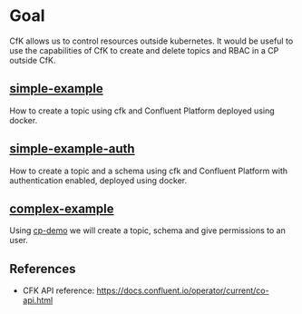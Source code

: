 
# Goal

CfK allows us to control resources outside kubernetes. It would be useful to use the capabilities of CfK to create and delete topics and RBAC in a CP outside CfK.

## [simple-example](simple-example/)

How to create a topic using cfk and Confluent Platform deployed using docker.

## [simple-example-auth](simple-example-auth/)

How to create a topic and a schema using cfk and Confluent Platform with authentication enabled, deployed using docker.

## [complex-example](complex-example/)

Using [cp-demo](https://docs.confluent.io/platform/current/tutorials/cp-demo/docs/overview.html) we will create a topic, schema and give permissions to an user.

## References

* CFK API reference: https://docs.confluent.io/operator/current/co-api.html